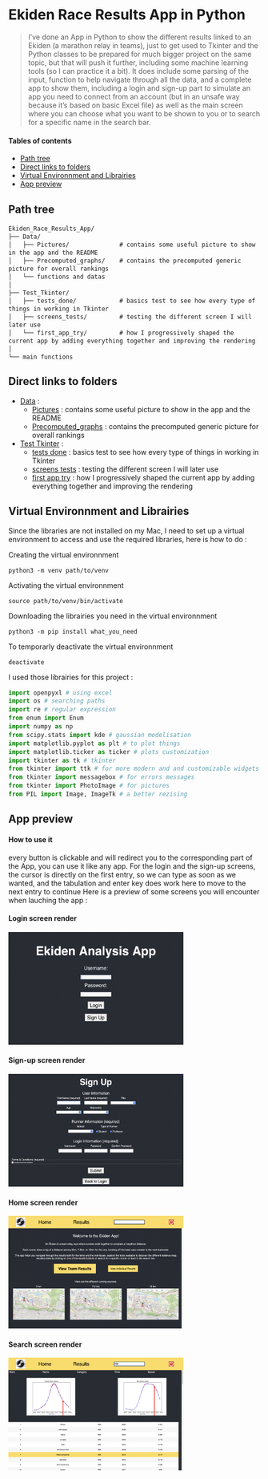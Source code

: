# Ekiden Race Results App in Python  
> I’ve done an App in Python to show the different results linked to an Ekiden (a marathon relay in teams), just to get used to Tkinter and the Python classes to be prepared for much bigger project on the same topic, but that will push it further, including some machine learning tools (so I can practice it a bit). It does include some parsing of the input, function to help navigate through all the data, and a complete app to show them, including a login and sign-up part to simulate an app you need to connect from an account (but in an unsafe way because it’s based on basic Excel file) as well as the main screen where you can choose what you want to be shown to you or to search for a specific name in the search bar.


#### Tables of contents
* [Path tree](#path-tree)
* [Direct links to folders](#direct-links-to-folders)  
* [Virtual Environnment and Librairies](#virtual-environnment-and-librairies)  
* [App preview](#app-preview)


## Path tree
```
Ekiden_Race_Results_App/
├── Data/
│   ├── Pictures/              # contains some useful picture to show in the app and the README
│   ├── Precomputed_graphs/    # contains the precomputed generic picture for overall rankings
│   └── functions and datas
│
├── Test_Tkinter/
│   ├── tests_done/            # basics test to see how every type of things in working in Tkinter
│   ├── screens_tests/         # testing the different screen I will later use 
│   └── first_app_try/         # how I progressively shaped the current app by adding everything together and improving the rendering
│
└── main functions             
```


## Direct links to folders 
* [Data](./Data/) :
    * [Pictures](./Data/Pictures/) : contains some useful picture to show in the app and the README
    * [Precomputed_graphs](./Data/Precomputed_graphs/) : contains the precomputed generic picture for overall rankings
* [Test Tkinter](./Test_Tkinter/) : 
    * [tests done](./Test_Tkinter/tests_done/) : basics test to see how every type of things in working in Tkinter 
    * [screens tests](./Test_Tkinter/screens_tests/) : testing the different screen I will later use 
    * [first app try](./Test_Tkinter/first_app_try/) : how I progressively shaped the current app by adding everything together and improving the rendering


## Virtual Environnment and Librairies
Since the libraries are not installed on my Mac, I need to set up a virtual environment to access and use the required libraries, here is how to do :

Creating the virtual environnment
```
python3 -m venv path/to/venv
```
Activating the virtual environnment
```
source path/to/venv/bin/activate
```
Downloading the librairies you need in the virtual environnment
```
python3 -m pip install what_you_need
```
To temporarly deactivate the virtual environnment
```
deactivate 
```

I used those librairies for this project : 
```py
import openpyxl # using excel 
import os # searching paths
import re # regular expression
from enum import Enum
import numpy as np
from scipy.stats import kde # gaussian modelisation
import matplotlib.pyplot as plt # to plot things
import matplotlib.ticker as ticker # plots customization
import tkinter as tk # tkinter 
from tkinter import ttk # for more modern and and customizable widgets 
from tkinter import messagebox # for errors messages
from tkinter import PhotoImage # for pictures 
from PIL import Image, ImageTk # a better rezising
```


## App preview 
#### How to use it
every button is clickable and will redirect you to the corresponding part of the App, you can use it like any app. For the login and the sign-up screens, the cursor is directly on the first entry, so we can type as soon as we wanted, and the tabulation and enter key does work here to move to the next entry to continue
Here is a preview of some screens you will encounter when lauching the app : 

#### Login screen render
<img src="./Data/Pictures/login_screen_render.png" alt="login_screen_render" width="350" height="225"/>

#### Sign-up screen render
<img src="./Data/Pictures/signup_screen_render.png" alt="signup_screen_render" width="350" height="225"/>

#### Home screen render
<img src="./Data/Pictures/home_screen_render.png" alt="home_screen_render" width="350" height="225"/>

#### Search screen render
<img src="./Data/Pictures/search_screen_render.png" alt="search_screen_render" width="350" height="225"/>
